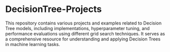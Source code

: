 # DecisionTree-Projects
This repository contains various projects and examples related to Decision Tree models, including implementations, hyperparameter tuning, and performance evaluations using different grid search techniques. It serves as a comprehensive resource for understanding and applying Decision Trees in machine learning tasks.
